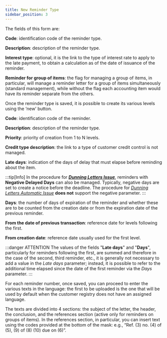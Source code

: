 ```yaml
---
title: New Reminder Type 
sidebar_position: 3
---
```


The fields of this form are:

**Code**: identification code of the reminder type.

**Description**: description of the reminder type.

**Interest type**: optional, it is the link to the type of interest rate to apply to the late payment, to obtain a calculation as of the date of issuance of the reminder.

**Reminder for group of items**: the flag for managing a group of items, in particular, will manage a reminder letter for a group of items simultaneously (standard management), while without the flag each accounting item would have its reminder separate from the others.

Once the reminder type is saved, it is possible to create its various levels using the ‘new’ button.

**Code**: identification code of the reminder.

**Description**: description of the reminder type.

**Priority**: priority of creation from 1 to N levels.

**Credit type description**: the link to a type of customer credit control is not managed.

**Late days**: indication of the days of delay that must elapse before reminding about the item.

:::tip[Info]
In the procedure for [***Dunning Letters Issue***](/docs/finance-area/maturity-values/procedures/generation-of-dunning-letters/generation-of-dunning-letters-intro), reminders with **Negative Delayed Days** can also be managed. Typically, negative days are set to create a notice before the deadline. The procedure for [*Dunning Letters Automatic Issue*](/docs/finance-area/maturity-values/procedures/dunning-letters-automatic-issue) **does not** support the negative parameter.
:::

**Days**: the number of days of expiration of the reminder and whether these are to be counted from the creation date or from the expiration date of the previous reminder.

**From the date of previous transaction**: reference date for levels following the first.

**From creation date**: reference date usually used for the first level.

:::danger ATTENTION
The values of the fields "**Late days**" and "**Days**", particularly for reminders following the first, are summed and therefore in the case of the second, third reminder, etc., it is generally not necessary to add a value in the *Late days* parameter; instead, it is possible to refer to the additional time elapsed since the date of the first reminder via the *Days* parameter.
:::

For each reminder number, once saved, you can proceed to enter the various texts in the language: the first to be uploaded is the one that will be used by default when the customer registry does not have an assigned language.

The texts are divided into 4 sections: the subject of the letter, the header, the conclusion, and the references section (active only for reminders on groups of items). In the references section, in particular, you can insert text using the codes provided at the bottom of the mask: e.g., “Ref. (3) no. (4) of (5), (9) of (8) (10) due on (6)”.